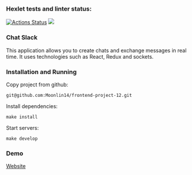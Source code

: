 ### Hexlet tests and linter status:
[![Actions Status](https://github.com/Moonlin14/frontend-project-12/actions/workflows/hexlet-check.yml/badge.svg)](https://github.com/Moonlin14/frontend-project-12/actions)
<a href="https://codeclimate.com/github/Moonlin14/frontend-project-12/maintainability"><img src="https://api.codeclimate.com/v1/badges/d6b8360eafce72106f05/maintainability" /></a>

### Chat Slack
This application allows you to create chats and exchange messages in real time. It uses technologies such as React, Redux and sockets.

### Installation and Running

Copy project from github:

```
git@github.com:Moonlin14/frontend-project-12.git
```

Install dependencies:
```
make install
```

Start servers:
```
make develop
```

### Demo
<a href='https://frontend-project-12-vpml.onrender.com'>Website</a>